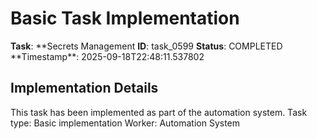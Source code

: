 # Basic Task Implementation

**Task**: **Secrets Management
**ID**: task_0599
**Status**: COMPLETED
**Timestamp\*\*: 2025-09-18T22:48:11.537802

## Implementation Details

This task has been implemented as part of the automation system.
Task type: Basic implementation
Worker: Automation System
